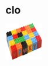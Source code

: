 # clo


<img src="logo.png" width=100 height=100 />
<!-- 创建 ~/.clo

```
clo init
clo link
clo push
clo pull some_tpl
```


```
clo init some_tpl

clo init some_tpl user a:string b:integer
``` -->

## Usages

```
clo TBNetworking Login
```